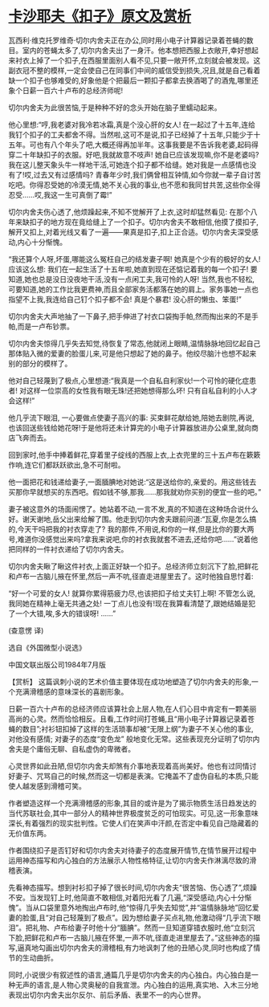 # [卡沙耶夫《扣子》原文及赏析](https://www.vrrw.net/wx/15568.html)

瓦西利·维克托罗维奇·切尔内舍夫正在办公,同时用小电子计算器记录着苍蝇的数目。室内的苍蝇太多了,切尔内舍夫出了一身汗。他本想把西服上衣敞开,幸好想起来衬衣上掉了一个扣子,在西服里面别人看不见,只要一敞开怀,立刻就会被发现。这副衣冠不整的模样,一定会使自己在同事们中间的威信受到损失,况且,就是自己看着缺一个扣子也够难受的,好象他是个把最后一颗扣子都拿去换酒喝了的酒鬼,哪里还象个日薪一百六十卢布的总经济师呢!

切尔内舍夫为此很苦恼,于是种种不好的念头开始在脑子里蠕动起来。

他心里想:“哼,我老婆对我冷若冰霜,真是个没心肝的女人! 在一起过了十五年,连给我钉个扣子的工夫都舍不得。当然啦,这可不是说,扣子已经掉了十五年,只能少于十五年。可也有八个年头了吧,大概还得再加半年。这事我要是不告诉我老婆,起码得穿二十年缺扣子的衣服。好吧,我就故意不吱声! 她自已应该发现嘛,你不是老婆吗?我在这儿整天象头牛一样地干活,可她连个扣子都不给缝。她对我是一点感情也没有了!哎,过去又有过感情吗? 青春年少时,我们俩曾相互钟情,如今你就一辈子自讨苦吃吧。你得忍受她的冷漠无情,她不关心我的事业,也不愿和我同甘共苦,这些你全得忍受……哎,我这一生可真倒了霉!”

切尔内舍夫伤心透了,他烦躁起来,不知不觉解开了上衣,这时却猛然看见: 在那个八年来缺扣子的地方现在竟给缝上了一个扣子。切尔内舍夫不敢相信,他摸了摸扣子,解开又扣上,对着光线又看了一遍——果真是扣子,扣上正合适。切尔内舍夫深受感动,内心十分惭愧。

“我还算个人呀,坏蛋,哪能这么冤枉自己的结发妻子啊! 她真是个少有的极好的女人! 应该这么想: 我们在一起生活了十五年啦,她直到现在还惦记着我的每一个扣子! 要知道,她也总是没日没夜地干活,没有一点闲工夫,我可怜的人呀! 当然,我也不轻松,可要知道,她的工作比我更费神,而且全部家务活都落在她的肩上。家务事她一点也指望不上我,我连给自己钉个扣子都不会! 真是个暴君! 没心肝的懒虫、笨蛋!”

切尔内舍夫大声地抽了一下鼻子,把手伸进了衬衣口袋掏手帕,然而掏出来的不是手帕,而是一卢布钞票。

切尔内舍夫惊得几乎失去知觉,待恢复了常态,他就闭上眼睛,温情脉脉地回忆起自己那体贴入微的爱妻的脸蛋儿来,可是他只想起了她的鼻子。他绞尽脑汁也想不起来别的部分的模样了。

他对自己轻蔑到了极点,心里想道:“我真是一个自私自利家伙!一个可怜的硬化症患者! 对这样一位崇高的女性我有眼无珠!还把她想得那么坏! 只有自私自利的小人才会这样!”

他几乎流下眼泪, 一心要做点使妻子高兴的事: 买束鲜花献给她,陪她去剧院,再说,也该回送些钱给她花呀!于是他将还未计算完的小电子计算器放进办公桌里,就向商店飞奔而去。

回到家时,他手中捧着鲜花,穿着里子绽线的西服上衣,上衣兜里的三十五卢布在簌簌作响,连它们都跃跃欲出,急不可耐啦。

他一面把花和钱递给妻子,一面腼腆地对她说:“这是送给你的,亲爱的。用这些钱去买那你早就想买的东西吧。假如钱不够,那我……那我就劝你买别的便宜一些的吧。”

妻子被这意外的场面闹愣了。她站着不动,一言不发,真的不知道在这种场合说什么好。谢天谢地,岳父出来给解了围。他走到切尔内舍夫跟前问道:“瓦夏,你是怎么搞的,今天干吗把我的衬衣穿走了? 我的那件,不用说,和你的一样,但是比你的要大两号,难道你没感觉出来吗?拿我来说吧,你的衬衣我就套不进去,还给你吧……”说着他把同样的一件衬衣递给了切尔内舍夫。

切尔内舍夫瞅了瞅这件衬衣,上面正好缺一个扣子。总经济师立刻沉下了脸,把鲜花和卢布一古脑儿掖在怀里,然后一声不吭,径直走进屋里去了。这时他独自思忖着:

“好一个可爱的女人! 就算你累得筋疲力尽,也该把扣子给丈夫钉上啊! 不管怎么说,我同她在精神上毫无共通之处! 一丁点儿也没有!现在我算看清楚了,跟她结婚是犯了一个大错,唉,多大的错误呀! ……”

(查意愣 译)

选自《外国微型小说选》

中国文联出版公司1984年7月版



【赏析】 这篇讽刺小说的艺术价值主要体现在成功地塑造了切尔内舍夫的形象,一个充满滑稽感的意味深长的喜剧形象。

日薪一百六十卢布的总经济师应该算社会上层人物,在人们心目中肯定有一颗美丽高尚的心灵。然而恰恰相反。且看,工作时间打苍蝇,且“用小电子计算器记录着苍蝇的数目”;衬衫钮扣掉了这样的生活琐事却被“无限上纲”为妻子不关心他的事业, 对他没有感情; 对妻子的态度“变色龙” 般地变化无常。这些表现充分证明了切尔内舍夫是个庸俗无聊、自私虚伪的卑微者。

心灵世界如此丑陋,但切尔内舍夫却煞有介事地表现着高尚美好。他也有过同情讨好妻子、咒骂自己的时候,然而这一切都是表演。它掩盖不了虚伪自私的本质,只能使人越发感到滑稽可笑。

作者塑造这样一个充满滑稽感的形象,其目的或许是为了揭示物质生活日趋发达的当代苏联社会,其中一部分人的精神世界极度贫乏的可怕现实。可见,这一形象意味深长,有着强烈的现实批判性。它使人们在笑声中汗颜,在否定中看见自己隐藏着的无价值东两。

作者围绕扣子是否钉好和切尔内舍夫对待妻子的态度展开情节,在情节展开过程中运用神态描写和内心独白的方法展示人物性格特征,让切尔内舍夫作淋漓尽致的滑稽表演。

先看神态描写。想到衬衫扣子掉了很长时间,切尔内舍夫“很苦恼、伤心透了”,烦躁不安。当发现钉上时,他简直不敢相信,对着阳光看了几遍,“深受感动,内心十分惭愧”。当从口袋里意外地掏出卢布时,他“惊得几乎失去知觉”,并“温情脉脉地”回忆爱妻的脸蛋,且“对自己轻蔑到了极点”。因为想给妻子买点礼物,他激动得“几乎流下眼泪”。把礼物、卢布给妻子时他十分“腼腆”。然而一旦知道穿错衣服时,他“立刻沉下脸,把鲜花和卢布一古脑儿掖在怀里,一声不吭,径直走进里屋去了。”这些神态的描写,逼真地勾画出切尔内舍夫的滑稽相,有力地讽刺了他的丑陋心灵,同时也构成了情节的生动曲折。

同时,小说很少有叙述性的语言,通篇几乎是切尔内舍夫的内心独白。内心独白是一种无声的语言,是人物心灵奥秘的自我宣泄。内心独白的运用,真实地、入木三分地表现出切尔内舍夫出尔反尔、前后矛盾、表里不一的内心世界。

